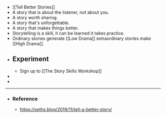 - [[Tell Better Stories]]
- A story that is about the listener, not about you.
- A story worth sharing.
- A story that's unforgettable.
- A story that makes things better.
- Storytelling is a skill, it can be learned it takes practice.
- Ordinary stories generate [[Low Drama]] extraordinary stories make [[High Drama]].
- ## Experiment
	- Sign up to [[The Story Skills Workshop]]
-
-
- ---
- ### Reference
	- https://seths.blog/2019/11/tell-a-better-story/